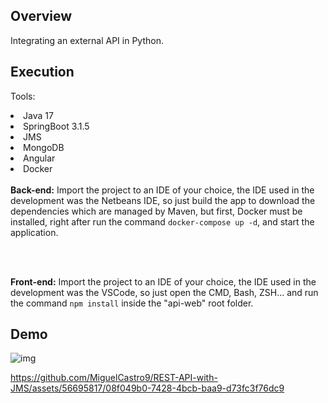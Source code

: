 ## Overview

Integrating an external API in Python.

## Execution

Tools:
<li> Java 17 </li>
<li> SpringBoot 3.1.5 </li>
<li> JMS </li>
<li> MongoDB </li>
<li> Angular </li>
<li> Docker </li>

<br>
<strong>Back-end:</strong> 
Import the project to an IDE of your choice, the IDE used in the development was the Netbeans IDE,
so just build the app to download the dependencies which are managed by Maven,
but first, Docker must be installed, right after run the command <code>docker-compose up -d</code>, and start the application.

<br><br>

<strong>Front-end:</strong> 
Import the project to an IDE of your choice, the IDE used in the development was the VSCode,
so just open the CMD, Bash, ZSH... and run the command <code>npm install</code> inside the "api-web" root folder.

## Demo

![img](https://github.com/MiguelCastro9/REST-API-with-JMS/assets/56695817/b9bd3452-1ecf-4e32-9d34-5466ff533460)


https://github.com/MiguelCastro9/REST-API-with-JMS/assets/56695817/08f049b0-7428-4bcb-baa9-d73fc3f76dc9





